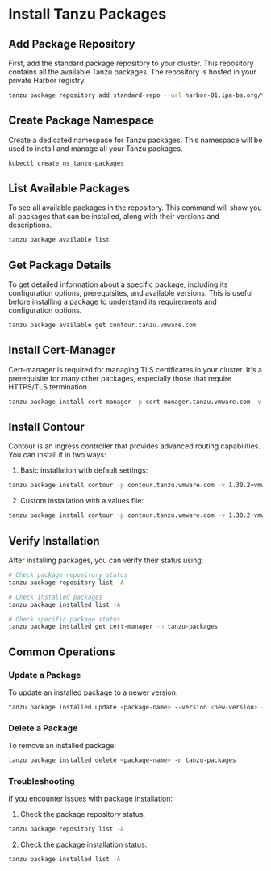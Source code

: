 # Install Tanzu Packages

## Add Package Repository
First, add the standard package repository to your cluster. This repository contains all the available Tanzu packages. The repository is hosted in your private Harbor registry.

```bash
tanzu package repository add standard-repo --url harbor-01.ipa-bs.org/tanzu-packages/packages/standard/repo:v2025.4.29 -n tkg-system
```

## Create Package Namespace
Create a dedicated namespace for Tanzu packages. This namespace will be used to install and manage all your Tanzu packages.

```bash
kubectl create ns tanzu-packages
```

## List Available Packages
To see all available packages in the repository. This command will show you all packages that can be installed, along with their versions and descriptions.

```bash
tanzu package available list
```

## Get Package Details
To get detailed information about a specific package, including its configuration options, prerequisites, and available versions. This is useful before installing a package to understand its requirements and configuration options.

```bash
tanzu package available get contour.tanzu.vmware.com
```

## Install Cert-Manager
Cert-manager is required for managing TLS certificates in your cluster. It's a prerequisite for many other packages, especially those that require HTTPS/TLS termination.

```bash
tanzu package install cert-manager -p cert-manager.tanzu.vmware.com -v 1.17.1+vmware.1-tkg.1 -n tanzu-packages
```

## Install Contour
Contour is an ingress controller that provides advanced routing capabilities. You can install it in two ways:

1. Basic installation with default settings:
```bash
tanzu package install contour -p contour.tanzu.vmware.com -v 1.30.2+vmware.2-tkg.1 -n tanzu-packages
```

2. Custom installation with a values file:
```bash
tanzu package install contour -p contour.tanzu.vmware.com -v 1.30.2+vmware.2-tkg.1 -n tanzu-packages --values-file contour-values.yaml
```

## Verify Installation
After installing packages, you can verify their status using:

```bash
# Check package repository status
tanzu package repository list -A

# Check installed packages
tanzu package installed list -A

# Check specific package status
tanzu package installed get cert-manager -n tanzu-packages
```

## Common Operations

### Update a Package
To update an installed package to a newer version:

```bash
tanzu package installed update <package-name> --version <new-version> -n tanzu-packages
```

### Delete a Package
To remove an installed package:

```bash
tanzu package installed delete <package-name> -n tanzu-packages
```

### Troubleshooting
If you encounter issues with package installation:

1. Check the package repository status:
```bash
tanzu package repository list -A
```

2. Check the package installation status:
```bash
tanzu package installed list -A
```



